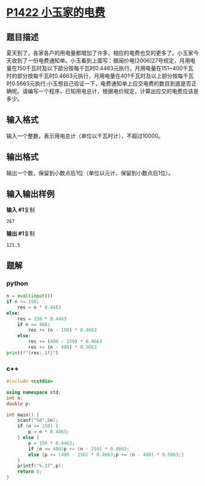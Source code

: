 # [P1422 小玉家的电费](https://www.luogu.com.cn/problem/P1422)

## 题目描述

夏天到了，各家各户的用电量都增加了许多，相应的电费也交的更多了。小玉家今天收到了一份电费通知单。小玉看到上面写：据闽价电[2006]27号规定，月用电量在150千瓦时及以下部分按每千瓦时0.4463元执行，月用电量在151~400千瓦时的部分按每千瓦时0.4663元执行，月用电量在401千瓦时及以上部分按每千瓦时0.5663元执行;小玉想自己验证一下，电费通知单上应交电费的数目到底是否正确呢。请编写一个程序，已知用电总计，根据电价规定，计算出应交的电费应该是多少。

## 输入格式

输入一个整数，表示用电总计（单位以千瓦时计），不超过10000。

## 输出格式

输出一个数，保留到小数点后1位（单位以元计，保留到小数点后1位）。

## 输入输出样例

**输入 #1**复制

```
267
```

**输出 #1**复制

```
121.5
```

## 题解

### python

```python
n = eval(input())
if n <= 150:
    res = n * 0.4463
else:
    res = 150 * 0.4463
    if n <= 400:
        res += (n - 150) * 0.4663
    else:
        res += (400 - 150) * 0.4663
        res += (n - 400) * 0.5663
print(f"{res:.1f}")
```

### c++

```cpp
#include <cstdio>

using namespace std;
int n;
double p;

int main() {
    scanf("%d",&n);
    if (n <= 150) {
        p = n * 0.4463;
    } else {
        p = 150 * 0.4463;
        if (n <= 400)p += (n - 150) * 0.4663;
        else {p += (400 - 150) * 0.4663;p += (n - 400) * 0.5663;}
    }
    printf("%.1f",p);
    return 0;
}
```


